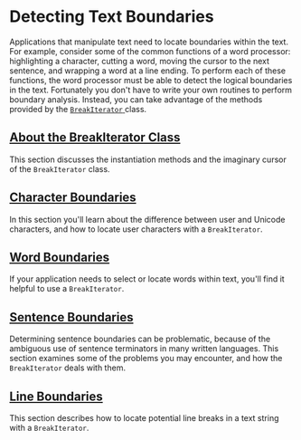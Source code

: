 
# Detecting Text Boundaries

Applications that manipulate text need to locate boundaries within the text. For example, consider some of the common functions of a word processor: highlighting a character, cutting a word, moving the cursor to the next sentence, and wrapping a word at a line ending. To perform each of these functions, the word processor must be able to detect the logical boundaries in the text. Fortunately you don't have to write your own routines to perform boundary analysis. Instead, you can take advantage of the methods provided by the 
[`BreakIterator` ](https://docs.oracle.com/javase/8/docs/api/java/text/BreakIterator.html) class.

## [About the BreakIterator Class](about.html)

This section discusses the instantiation methods and the imaginary cursor of the `BreakIterator` class.

## [Character Boundaries](char.html)

In this section you'll learn about the difference between user and Unicode characters, and how to locate user characters with a `BreakIterator`.

## [Word Boundaries](word.html)

If your application needs to select or locate words within text, you'll find it helpful to use a `BreakIterator`.

## [Sentence Boundaries](sentence.html)

Determining sentence boundaries can be problematic, because of the ambiguous use of sentence terminators in many written languages. This section examines some of the problems you may encounter, and how the `BreakIterator` deals with them.

## [Line Boundaries](line.html)

This section describes how to locate potential line breaks in a text string with a `BreakIterator`.
